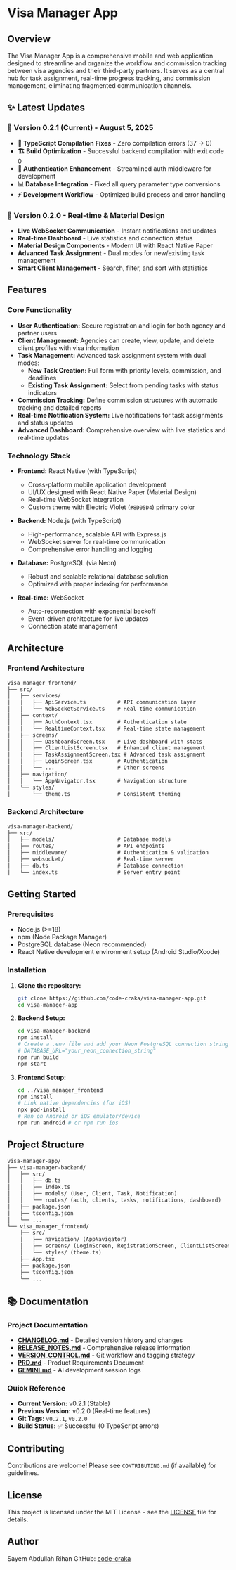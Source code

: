 # Visa Manager App

## Overview

The Visa Manager App is a comprehensive mobile and web application designed to streamline and organize the workflow and commission tracking between visa agencies and their third-party partners. It serves as a central hub for task assignment, real-time progress tracking, and commission management, eliminating fragmented communication channels.

## ✨ Latest Updates

### 🚀 Version 0.2.1 (Current) - August 5, 2025

- **🔧 TypeScript Compilation Fixes** - Zero compilation errors (37 → 0)
- **🏗️ Build Optimization** - Successful backend compilation with exit code 0
- **🔐 Authentication Enhancement** - Streamlined auth middleware for development
- **📊 Database Integration** - Fixed all query parameter type conversions
- **⚡ Development Workflow** - Optimized build process and error handling

### 🔴 Version 0.2.0 - Real-time & Material Design

- **Live WebSocket Communication** - Instant notifications and updates
- **Real-time Dashboard** - Live statistics and connection status
- **Material Design Components** - Modern UI with React Native Paper
- **Advanced Task Assignment** - Dual modes for new/existing task management
- **Smart Client Management** - Search, filter, and sort with statistics

## Features

### Core Functionality

- **User Authentication:** Secure registration and login for both agency and partner users
- **Client Management:** Agencies can create, view, update, and delete client profiles with visa information
- **Task Management:** Advanced task assignment system with dual modes:
  - **New Task Creation:** Full form with priority levels, commission, and deadlines
  - **Existing Task Assignment:** Select from pending tasks with status indicators
- **Commission Tracking:** Define commission structures with automatic tracking and detailed reports
- **Real-time Notification System:** Live notifications for task assignments and status updates
- **Advanced Dashboard:** Comprehensive overview with live statistics and real-time updates

### Technology Stack

- **Frontend:** React Native (with TypeScript)
  - Cross-platform mobile application development
  - UI/UX designed with React Native Paper (Material Design)
  - Real-time WebSocket integration
  - Custom theme with Electric Violet (`#8D05D4`) primary color

- **Backend:** Node.js (with TypeScript)
  - High-performance, scalable API with Express.js
  - WebSocket server for real-time communication
  - Comprehensive error handling and logging

- **Database:** PostgreSQL (via Neon)
  - Robust and scalable relational database solution
  - Optimized with proper indexing for performance

- **Real-time:** WebSocket
  - Auto-reconnection with exponential backoff
  - Event-driven architecture for live updates
  - Connection state management

## Architecture

### Frontend Architecture

``` markdown
visa_manager_frontend/
├── src/
│   ├── services/
│   │   ├── ApiService.ts          # API communication layer
│   │   └── WebSocketService.ts    # Real-time communication
│   ├── context/
│   │   ├── AuthContext.tsx        # Authentication state
│   │   └── RealtimeContext.tsx    # Real-time state management
│   ├── screens/
│   │   ├── DashboardScreen.tsx    # Live dashboard with stats
│   │   ├── ClientListScreen.tsx   # Enhanced client management
│   │   ├── TaskAssignmentScreen.tsx # Advanced task assignment
│   │   ├── LoginScreen.tsx        # Authentication
│   │   └── ...                    # Other screens
│   ├── navigation/
│   │   └── AppNavigator.tsx       # Navigation structure
│   └── styles/
│       └── theme.ts               # Consistent theming
```

### Backend Architecture

``` markdown
visa-manager-backend/
├── src/
│   ├── models/                    # Database models
│   ├── routes/                    # API endpoints
│   ├── middleware/                # Authentication & validation
│   ├── websocket/                 # Real-time server
│   ├── db.ts                      # Database connection
│   └── index.ts                   # Server entry point
```

## Getting Started

### Prerequisites

- Node.js (>=18)
- npm (Node Package Manager)
- PostgreSQL database (Neon recommended)
- React Native development environment setup (Android Studio/Xcode)

### Installation

1. **Clone the repository:**

    ```bash
    git clone https://github.com/code-craka/visa-manager-app.git
    cd visa-manager-app
    ```

2. **Backend Setup:**

    ```bash
    cd visa-manager-backend
    npm install
    # Create a .env file and add your Neon PostgreSQL connection string
    # DATABASE_URL="your_neon_connection_string"
    npm run build
    npm start
    ```

3. **Frontend Setup:**

    ```bash
    cd ../visa_manager_frontend
    npm install
    # Link native dependencies (for iOS)
    npx pod-install
    # Run on Android or iOS emulator/device
    npm run android # or npm run ios
    ```

## Project Structure

```markdown
visa-manager-app/
├── visa-manager-backend/
│   ├── src/
│   │   ├── db.ts
│   │   ├── index.ts
│   │   ├── models/ (User, Client, Task, Notification)
│   │   └── routes/ (auth, clients, tasks, notifications, dashboard)
│   ├── package.json
│   ├── tsconfig.json
│   └── ...
└── visa_manager_frontend/
    ├── src/
    │   ├── navigation/ (AppNavigator)
    │   ├── screens/ (LoginScreen, RegistrationScreen, ClientListScreen, TaskAssignmentScreen, CommissionReportScreen, NotificationScreen, DashboardScreen)
    │   └── styles/ (theme.ts)
    ├── App.tsx
    ├── package.json
    ├── tsconfig.json
    └── ...
```

## 📚 Documentation

### Project Documentation

- **[CHANGELOG.md](./CHANGELOG.md)** - Detailed version history and changes
- **[RELEASE_NOTES.md](./RELEASE_NOTES.md)** - Comprehensive release information
- **[VERSION_CONTROL.md](./VERSION_CONTROL.md)** - Git workflow and tagging strategy
- **[PRD.md](./PRD.md)** - Product Requirements Document
- **[GEMINI.md](./GEMINI.md)** - AI development session logs

### Quick Reference

- **Current Version:** v0.2.1 (Stable)
- **Previous Version:** v0.2.0 (Real-time features)
- **Git Tags:** `v0.2.1`, `v0.2.0`
- **Build Status:** ✅ Successful (0 TypeScript errors)

## Contributing

Contributions are welcome! Please see `CONTRIBUTING.md` (if available) for guidelines.

## License

This project is licensed under the MIT License - see the [LICENSE](LICENSE) file for details.

## Author

Sayem Abdullah Rihan
GitHub: [code-craka](https://github.com/code-craka)
